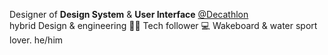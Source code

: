 Designer of <b>Design System</b> & <b>User Interface</b> <a href="https://github.com/Decathlon">@Decathlon</a><br>
hybrid Design & engineering 👨‍💻 Tech follower 💻 Wakeboard & water sport lover. 
he/him

<!---
N0t-Simon/N0t-Simon is a ✨ special ✨ repository because its `README.md` (this file) appears on your GitHub profile.
You can click the Preview link to take a look at your changes.
--->
